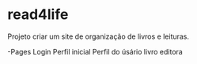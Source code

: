 # read4life

Projeto  criar um site de organização de livros e leituras.

-Pages
Login
Perfil inicial
Perfil do úsário
livro
editora
